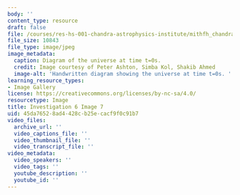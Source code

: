 ```yaml
---
body: ''
content_type: resource
draft: false
file: /courses/res-hs-001-chandra-astrophysics-institute/mithfh_chandra_inv6_uni_t0.jpg
file_size: 10843
file_type: image/jpeg
image_metadata:
  caption: Diagram of the universe at time t=0s.
  credit: Image courtesy of Peter Ashton, Simba Kol, Shakib Ahmed
  image-alt: 'Handwritten diagram showing the universe at time t=0s. '
learning_resource_types:
- Image Gallery
license: https://creativecommons.org/licenses/by-nc-sa/4.0/
resourcetype: Image
title: Investigation 6 Image 7
uid: 45da7652-8ad4-428c-b25e-cacf9f0c91b7
video_files:
  archive_url: ''
  video_captions_file: ''
  video_thumbnail_file: ''
  video_transcript_file: ''
video_metadata:
  video_speakers: ''
  video_tags: ''
  youtube_description: ''
  youtube_id: ''
---
```

